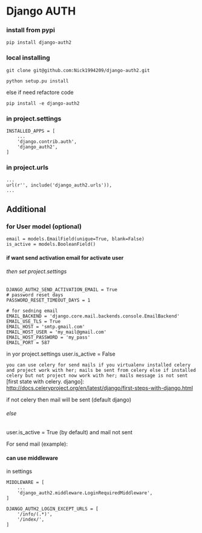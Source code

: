 # Django AUTH

### install from pypi

    pip install django-auth2

### local installing

    git clone git@github.com:Nick1994209/django-auth2.git

    python setup.pu install

else if need refactore code

    pip install -e django-auth2


### in project.settings

    INSTALLED_APPS = [
        ...
        'django.contrib.auth',
        'django_auth2',
    ]

### in project.urls

    ...
    url(r'', include('django_auth2.urls')),
    ...


## Additional

### for User model (optional)

    email = models.EmailField(unique=True, blank=False)
    is_active = models.BooleanField()


#### if want send activation email for activate user

###### then set project.settings

    DJANGO_AUTH2_SEND_ACTIVATION_EMAIL = True
    # password reset days
    PASSWORD_RESET_TIMEOUT_DAYS = 1

    # for sedning email
    EMAIL_BACKEND = 'django.core.mail.backends.console.EmailBackend'
    EMAIL_USE_TLS = True
    EMAIL_HOST = 'smtp.gmail.com'
    EMAIL_HOST_USER = 'my_mail@gmail.com'
    EMAIL_HOST_PASSWORD = 'my_pass'
    EMAIL_PORT = 587

in yor project.settings user.is_active = False


`you can use celery for send mails
if you virtualenv installed celery and project work with her;
  mails be sent from celery
else if installed celery but not project now work with her;
  mails message is not sent`
[first state with celery. django]: http://docs.celeryproject.org/en/latest/django/first-steps-with-django.html

if not celery then mail will be sent (default django)


###### else

user.is_active = True (by default) and mail not sent

For send mail (example):

#### can use middleware

in settings

    MIDDLEWARE = [
        ...
        'django_auth2.middleware.LoginRequiredMiddleware',
    ]

    DJANGO_AUTH2_LOGIN_EXCEPT_URLS = [
        '/info/(.*)',
        '/index/',
    ]
